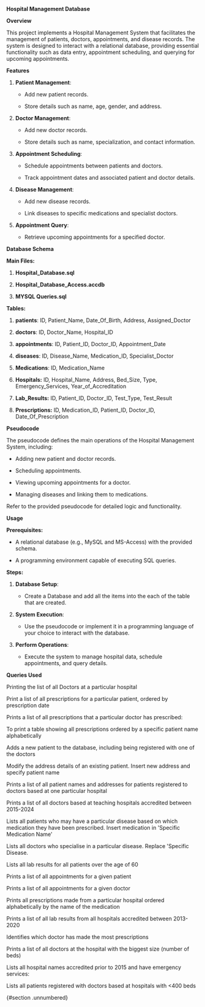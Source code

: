 **Hospital Management Database**

**Overview**

This project implements a Hospital Management System that facilitates
the management of patients, doctors, appointments, and disease records.
The system is designed to interact with a relational database, providing
essential functionality such as data entry, appointment scheduling, and
querying for upcoming appointments.

**Features**

1.  **Patient Management**:

    -   Add new patient records.

    -   Store details such as name, age, gender, and address.

2.  **Doctor Management**:

    -   Add new doctor records.

    -   Store details such as name, specialization, and contact
        information.

3.  **Appointment Scheduling**:

    -   Schedule appointments between patients and doctors.

    -   Track appointment dates and associated patient and doctor
        details.

4.  **Disease Management**:

    -   Add new disease records.

    -   Link diseases to specific medications and specialist doctors.

5.  **Appointment Query**:

    -   Retrieve upcoming appointments for a specified doctor.

**Database Schema**

**Main Files:**

1.  **Hospital_Database.sql**

2.  **Hospital_Database_Access.accdb**

3.  **MYSQL Queries.sql**

**Tables:**

1.  **patients**: ID, Patient_Name, Date_Of_Birth, Address,
    Assigned_Doctor

2.  **doctors**: ID, Doctor_Name, Hospital_ID

3.  **appointments**: ID, Patient_ID, Doctor_ID, Appointment_Date

4.  **diseases**: ID, Disease_Name, Medication_ID, Specialist_Doctor

5.  **Medications**: ID, Medication_Name

6.  **Hospitals:** ID, Hospital_Name, Address, Bed_Size, Type,
    Emergency_Services, Year_of_Accreditation

7.  **Lab_Results:** ID, Patient_ID, Doctor_ID, Test_Type, Test_Result

8.  **Prescriptions:** ID, Medication_ID, Patient_ID, Doctor_ID,
    Date_Of_Prescription

**Pseudocode**

The pseudocode defines the main operations of the Hospital Management
System, including:

-   Adding new patient and doctor records.

-   Scheduling appointments.

-   Viewing upcoming appointments for a doctor.

-   Managing diseases and linking them to medications.

Refer to the provided pseudocode for detailed logic and functionality.

**Usage**

**Prerequisites:**

-   A relational database (e.g., MySQL and MS-Access) with the provided
    schema.

-   A programming environment capable of executing SQL queries.

**Steps:**

1.  **Database Setup**:

    -   Create a Database and add all the items into the each of the
        table that are created.

2.  **System Execution**:

    -   Use the pseudocode or implement it in a programming language of
        your choice to interact with the database.

3.  **Perform Operations**:

    -   Execute the system to manage hospital data, schedule
        appointments, and query details.

**Queries Used**

Printing the list of all Doctors at a particular hospital

Print a list of all prescriptions for a particular patient, ordered by prescription date

Prints a list of all prescriptions that a particular doctor has prescribed:

To print a table showing all prescriptions ordered by a specific patient name alphabetically

Adds a new patient to the database, including being registered with one of the doctors

Modify the address details of an existing patient. Insert new address and specify patient name

Prints a list of all patient names and addresses for patients registered to doctors based at one particular hospital

Prints a list of all doctors based at teaching hospitals accredited between 2015-2024

Lists all patients who may have a particular disease based on which medication they have been prescribed. Insert medication in \'Specific Medication Name\'

Lists all doctors who specialise in a particular disease. Replace \'Specific Disease.

Lists all lab results for all patients over the age of 60

Prints a list of all appointments for a given patient

Prints a list of all appointments for a given doctor

Prints all prescriptions made from a particular hospital ordered alphabetically by the name of the medication

Prints a list of all lab results from all hospitals accredited between 2013-2020

Identifies which doctor has made the most prescriptions

Prints a list of all doctors at the hospital with the biggest size (number of beds)

Lists all hospital names accredited prior to 2015 and have emergency services:

Lists all patients registered with doctors based at hospitals with \<400 beds

{#section .unnumbered}
